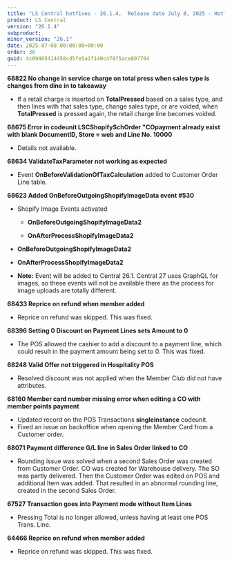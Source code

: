 ```yaml
---
title: "LS Central hotfixes - 26.1.4,  Release date July 8, 2025 - Hotfixes"
product: LS Central
version: "26.1.4"
subproduct: 
minor_version: "26.1"
date: 2025-07-08 00:00:00+00:00
order: 30
guid: 4c09465414458cd5fe5a1f140c478f5ace807704
---
```


<strong>68822 No change in service charge on total press when sales type is changes from dine in to takeaway</strong>
<ul><li>If a retail charge is inserted on <b>TotalPressed</b> based on a sales type, and then lines with that sales type, change sales type, or are voided, when <b>TotalPressed</b> is pressed again, the retail charge line becomes voided.</li></ul>
<strong>68675 Error in codeunit LSCShopifySchOrder "COpayment already exist with blank DocumentID, Store = web and Line No. 10000</strong>
<ul><li>Details not available.</li></ul>
<strong>68634 ValidateTaxParameter not working as expected</strong>
<ul><li>Event <b>OnBeforeValidationOfTaxCalculation</b> added to Customer Order Line table.</li></ul>
<strong>68623 Added OnBeforeOutgoingShopifyImageData event #530</strong>
<ul><li>
<p>Shopify Image Events activated</p>
<ul>
<li>
<p><b>OnBeforeOutgoingShopifyImageData2</b>
</p>
</li>
<li>
<p><b>OnAfterProcessShopifyImageData2</b>
</p>
</li>
</ul>
</li><li>
<p><b>OnBeforeOutgoingShopifyImageData2</b>
</p>
</li><li>
<p><b>OnAfterProcessShopifyImageData2</b>
</p>
</li><li>
<p><b>Note:</b> Event will be added to Central 26.1. Central 27 uses GraphQL for images, so these events will not be available there as the process for image uploads are totally different.</p>
</li></ul>
<strong>68433 Reprice on refund when member added</strong>
<ul><li>Reprice on refund was skipped. This was fixed.</li></ul>
<strong>68396 Setting  0 Discount on Payment Lines sets Amount to 0</strong>
<ul><li>
<p>The POS allowed the cashier to add a discount to a payment line, which could result in the payment amount being set to 0. This was fixed.</p>
</li></ul>
<strong>68248 Valid Offer not triggered in Hospitality POS</strong>
<ul><li>Resolved discount was not  applied when the Member Club did not have attributes.</li></ul>
<strong>68160 Member card number missing error when editing a CO with member points payment</strong>
<ul><li>Updated record on the POS Transactions <b>singleinstance</b> codeunit.</li><li>Fixed an issue on backoffice when opening the Member Card from a Customer order.</li></ul>
<strong>68071 Payment difference G/L line in Sales Order linked to CO</strong>
<ul><li>Rounding issue was solved when a second Sales Order was created from Customer Order. CO was created for Warehouse delivery. The SO was partly delivered. Then the Customer Order was edited on POS and additional Item was added. That resulted in an abnormal rounding line, created in the second Sales Order.</li></ul>
<strong>67527 Transaction goes into Payment mode without Item Lines</strong>
<ul><li>Pressing Total is no longer  allowed, unless having at least one POS Trans. Line.</li></ul>
<strong>64466 Reprice on refund when member added</strong>
<ul><li>Reprice on refund was skipped. This was fixed.</li></ul>
